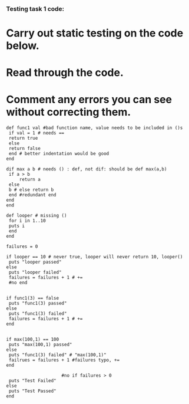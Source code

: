 ### Testing task 1 code:

# Carry out static testing on the code below.  
# Read through the code.  
# Comment any errors you can see without correcting them.

 ```
def func1 val #bad function name, value needs to be included in ()s
  if val = 1 # needs ==
  return true
  else
  return false
  end # better indentation would be good
end

dif max a b # needs () : def, not dif: should be def max(a,b)
  if a > b
      return a
  else
  b # else return b
  end #redundant end
end  
end

def looper # missing ()
  for i in 1..10
  puts i
  end
end

failures = 0

if looper == 10 # never true, looper will never return 10, looper()
  puts "looper passed"
else
  puts "looper failed"
  failures = failures + 1 # +=
  #no end


if func1(3) == false
  puts "func1(3) passed" 
else
  puts "func1(3) failed"
  failures = failures + 1 # +=
end


if max(100,1) == 100
  puts "max(100,1) passed"
else
  puts "func1(3) failed" # "max(100,1)"
  failrues = failures + 1 #failures typo, +=
end

                      #no if failures > 0
  puts "Test Failed"
else
  puts "Test Passed"
end

```
